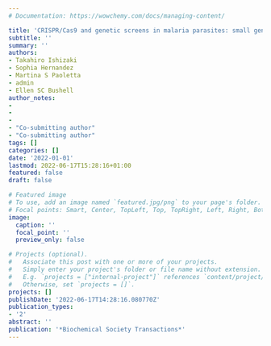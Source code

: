 ```yaml
---
# Documentation: https://wowchemy.com/docs/managing-content/

title: 'CRISPR/Cas9 and genetic screens in malaria parasites: small genomes, big impact'
subtitle: ''
summary: ''
authors:
- Takahiro Ishizaki
- Sophia Hernandez
- Martina S Paoletta
- admin
- Ellen SC Bushell
author_notes:
-
-
-
- "Co-submitting author"
- "Co-submitting author"
tags: []
categories: []
date: '2022-01-01'
lastmod: 2022-06-17T15:28:16+01:00
featured: false
draft: false

# Featured image
# To use, add an image named `featured.jpg/png` to your page's folder.
# Focal points: Smart, Center, TopLeft, Top, TopRight, Left, Right, BottomLeft, Bottom, BottomRight.
image:
  caption: ''
  focal_point: ''
  preview_only: false

# Projects (optional).
#   Associate this post with one or more of your projects.
#   Simply enter your project's folder or file name without extension.
#   E.g. `projects = ["internal-project"]` references `content/project/deep-learning/index.md`.
#   Otherwise, set `projects = []`.
projects: []
publishDate: '2022-06-17T14:28:16.080770Z'
publication_types:
- '2'
abstract: ''
publication: '*Biochemical Society Transactions*'
---
```


